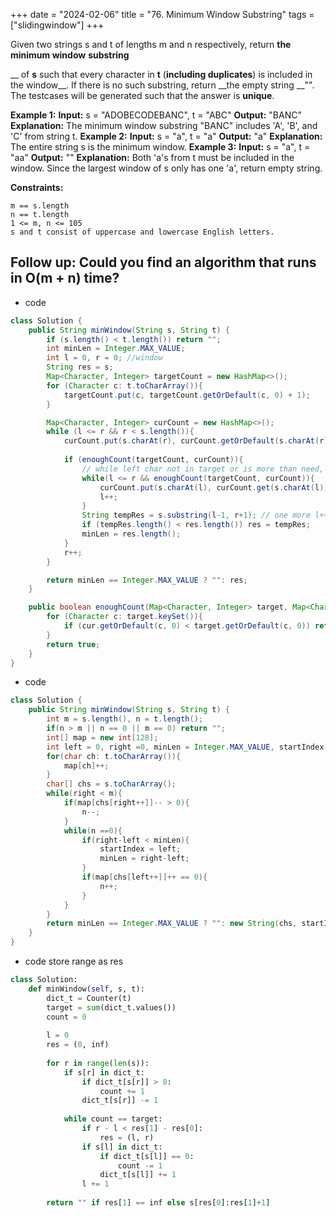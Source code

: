 +++ 
date = "2024-02-06"
title = "76. Minimum Window Substring"
tags = ["slidingwindow"]
+++

Given two strings s and t of lengths m and n respectively, return __the **minimum window**__ 
**__substring__**


__ of __s__ such that every character in __t__ (**including duplicates**) is included in the window__. If there is no such substring, return __the empty string __"".
The testcases will be generated such that the answer is **unique**.
 
**Example 1:**
**Input:** s = "ADOBECODEBANC", t = "ABC" **Output:** "BANC" **Explanation:** The minimum window substring "BANC" includes 'A', 'B', and 'C' from string t. 
**Example 2:**
**Input:** s = "a", t = "a" **Output:** "a" **Explanation:** The entire string s is the minimum window. 
**Example 3:**
**Input:** s = "a", t = "aa" **Output:** "" **Explanation:** Both 'a's from t must be included in the window. Since the largest window of s only has one 'a', return empty string. 
 
**Constraints:**
 	
	m == s.length 	
	n == t.length 	
	1 <= m, n <= 105 	
	s and t consist of uppercase and lowercase English letters. 
**Follow up:** Could you find an algorithm that runs in O(m + n) time?
---
- code
```java
class Solution {
    public String minWindow(String s, String t) {
        if (s.length() < t.length()) return "";
        int minLen = Integer.MAX_VALUE;
        int l = 0, r = 0; //window
        String res = s;
        Map<Character, Integer> targetCount = new HashMap<>();
        for (Character c: t.toCharArray()){
            targetCount.put(c, targetCount.getOrDefault(c, 0) + 1);
        }

        Map<Character, Integer> curCount = new HashMap<>();
        while (l <= r && r < s.length()){
            curCount.put(s.charAt(r), curCount.getOrDefault(s.charAt(r), 0) + 1);
            
            if (enoughCount(targetCount, curCount)){
                // while left char not in target or is more than need, left++
                while(l <= r && enoughCount(targetCount, curCount)){
                    curCount.put(s.charAt(l), curCount.get(s.charAt(l)) - 1);
                    l++;
                }
                String tempRes = s.substring(l-1, r+1); // one more l++ in while loop above
                if (tempRes.length() < res.length()) res = tempRes;
                minLen = res.length();
            }
            r++;
        }

        return minLen == Integer.MAX_VALUE ? "": res;
    }

    public boolean enoughCount(Map<Character, Integer> target, Map<Character, Integer> cur){
        for (Character c: target.keySet()){
            if (cur.getOrDefault(c, 0) < target.getOrDefault(c, 0)) return false;
        }
        return true;
    }
}
```
- code
```java
class Solution {
    public String minWindow(String s, String t) {
        int m = s.length(), n = t.length();
        if(n > m || n == 0 || m == 0) return "";
        int[] map = new int[128];
        int left = 0, right =0, minLen = Integer.MAX_VALUE, startIndex = 0;
        for(char ch: t.toCharArray()){
            map[ch]++;
        }
        char[] chs = s.toCharArray();
        while(right < m){
            if(map[chs[right++]]-- > 0){
                n--;
            }
            while(n ==0){
                if(right-left < minLen){
                    startIndex = left;
                    minLen = right-left;
                }
                if(map[chs[left++]]++ == 0){
                    n++;
                }
            }
        }
        return minLen == Integer.MAX_VALUE ? "": new String(chs, startIndex, minLen);
    }
}
```
- code store range as res
```py
class Solution:
    def minWindow(self, s, t):
        dict_t = Counter(t)
        target = sum(dict_t.values())
        count = 0
        
        l = 0
        res = (0, inf)
        
        for r in range(len(s)):
            if s[r] in dict_t:
                if dict_t[s[r]] > 0:
                    count += 1
                dict_t[s[r]] -= 1
                
            while count == target:
                if r - l < res[1] - res[0]:
                    res = (l, r)
                if s[l] in dict_t:
                    if dict_t[s[l]] == 0:
                        count -= 1
                    dict_t[s[l]] += 1
                l += 1
                
        return "" if res[1] == inf else s[res[0]:res[1]+1]
```
